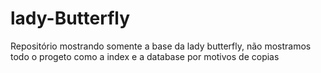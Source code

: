# lady-Butterfly
Repositório mostrando somente a base da lady butterfly, não mostramos todo o progeto como a index e a database por motivos de copias
